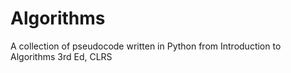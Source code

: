 # Algorithms
A collection of pseudocode written in Python from Introduction to Algorithms 3rd Ed, CLRS
